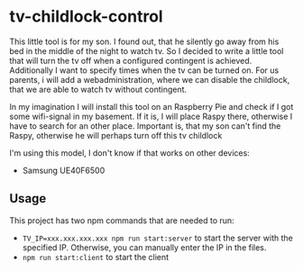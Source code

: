 # tv-childlock-control

This little tool is for my son. I found out, that he silently go away from his bed in the middle of the night to watch tv.
So I decided to write a little tool that will turn the tv off when a configured contingent is achieved.
Additionally I want to specify times when the tv can be turned on. For us parents,
i will add a webadministration, where we can disable the childlock, that we are able to watch tv without contingent.

In my imagination I will install this tool on an Raspberry Pie and check if I got some wifi-signal in my basement. If it is, I will place Raspy there, otherwise I have to search for an other place. Important is, that my son can't find the Raspy, otherwise he will perhaps turn off this tv childlock

I'm using this model, I don't know if that works on other devices:
* Samsung UE40F6500

## Usage
This project has two npm commands that are needed to run:
* `TV_IP=xxx.xxx.xxx.xxx npm run start:server` to start the server with the specified IP. Otherwise, you can manually enter the IP in the files.
* `npm run start:client` to start the client

